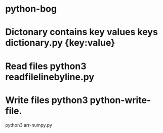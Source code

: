 # python-bog
# Dictonary contains key values keys dictionary.py {key:value}
# Read files python3 readfilelinebyline.py
# Write files python3 python-write-file.  
python3 arr-numpy.py
